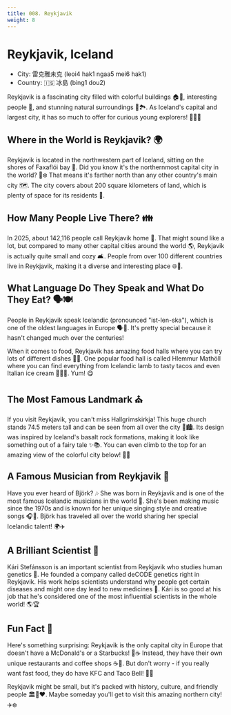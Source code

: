 ```yaml
---
title: 008. Reykjavik
weight: 8
---
```


# Reykjavik, Iceland

- City: 雷克雅未克 (leoi4 hak1 ngaa5 mei6 hak1)
- Country: 🇮🇸 冰島 (bing1 dou2)

Reykjavik is a fascinating city filled with colorful buildings 🏠🌈, interesting people 👥, and stunning natural surroundings 🌿🏞️. As Iceland's capital and largest city, it has so much to offer for curious young explorers! 🧭👧🧒

## Where in the World is Reykjavik? 🌍

Reykjavik is located in the northwestern part of Iceland, sitting on the shores of Faxaflói bay 🌊. Did you know it's the northernmost capital city in the world? 🧭❄️ That means it's farther north than any other country's main city 🗺️. The city covers about 200 square kilometers of land, which is plenty of space for its residents 🏡.

## How Many People Live There? 👪

In 2025, about 142,116 people call Reykjavik home 🏡. That might sound like a lot, but compared to many other capital cities around the world 🌎, Reykjavik is actually quite small and cozy 🛋️. People from over 100 different countries live in Reykjavik, making it a diverse and interesting place 🌐👫.

## What Language Do They Speak and What Do They Eat? 🗣️🍽️

People in Reykjavik speak Icelandic (pronounced "ist-len-ska"), which is one of the oldest languages in Europe 🗣️📜. It's pretty special because it hasn't changed much over the centuries!

When it comes to food, Reykjavik has amazing food halls where you can try lots of different dishes 🍲🍣. One popular food hall is called Hlemmur Mathöll where you can find everything from Icelandic lamb to tasty tacos and even Italian ice cream 🍦🌮🐑. Yum! 😋

## The Most Famous Landmark ⛪

If you visit Reykjavik, you can't miss Hallgrimskirkja! This huge church stands 74.5 meters tall and can be seen from all over the city 🏰🏙️. Its design was inspired by Iceland's basalt rock formations, making it look like something out of a fairy tale ✨📚. You can even climb to the top for an amazing view of the colorful city below! 🎨👀

## A Famous Musician from Reykjavik 🎤

Have you ever heard of Björk? 🎶 She was born in Reykjavik and is one of the most famous Icelandic musicians in the world 🌟. She's been making music since the 1970s and is known for her unique singing style and creative songs 🎧🎵. Björk has traveled all over the world sharing her special Icelandic talent! 🌍✈️

## A Brilliant Scientist 🔬

Kári Stefánsson is an important scientist from Reykjavik who studies human genetics 🧬. He founded a company called deCODE genetics right in Reykjavik. His work helps scientists understand why people get certain diseases and might one day lead to new medicines 💊. Kári is so good at his job that he's considered one of the most influential scientists in the whole world! 🌎🏆

## Fun Fact 🤔

Here's something surprising: Reykjavik is the only capital city in Europe that doesn't have a McDonald's or a Starbucks! 🍔☕ Instead, they have their own unique restaurants and coffee shops ☕🍰. But don't worry - if you really want fast food, they do have KFC and Taco Bell! 🍗🌮

Reykjavik might be small, but it's packed with history, culture, and friendly people 🏛️👫❤️. Maybe someday you'll get to visit this amazing northern city! ✈️❄️
